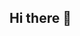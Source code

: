 ## Hi there 👋

<!--
**sourimva/sourimva** is a ✨ _special_ ✨ repository because its `README.md` (this file) appears on your GitHub profile.

Here are some ideas to get you started:

- 🔭 I’m currently working on DataCamp certification 
- 🌱 I’m currently learning Python
- 👯 I’m looking for a break into a Data Analyst role
- 
-->
